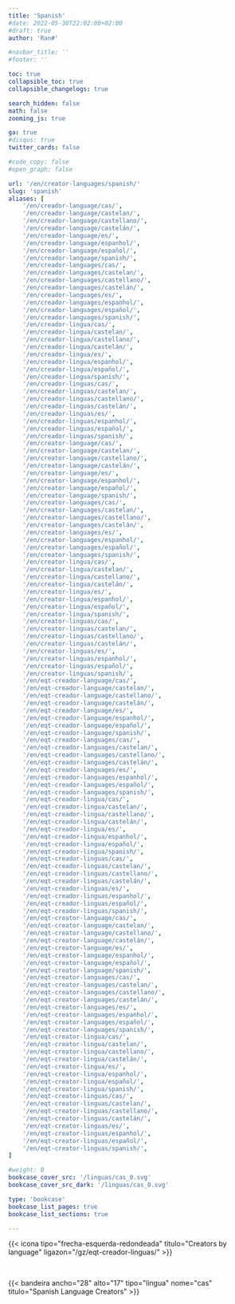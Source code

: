 ```yaml
---
title: 'Spanish'
#date: 2022-05-30T22:02:00+02:00
#draft: true
author: 'Ran#'

#navbar_title: ''
#footer: ''

toc: true
collapsible_toc: true
collapsible_changelogs: true

search_hidden: false
math: false
zooming_js: true

ga: true
#disqus: true
twitter_cards: false

#code_copy: false
#open_graph: false

url: '/en/creator-languages/spanish/'
slug: 'spanish'
aliases: [
    '/en/creador-language/cas/',
    '/en/creador-language/castelan/',
    '/en/creador-language/castellano/',
    '/en/creador-language/castelán/',
    '/en/creador-language/es/',
    '/en/creador-language/espanhol/',
    '/en/creador-language/español/',
    '/en/creador-language/spanish/',
    '/en/creador-languages/cas/',
    '/en/creador-languages/castelan/',
    '/en/creador-languages/castellano/',
    '/en/creador-languages/castelán/',
    '/en/creador-languages/es/',
    '/en/creador-languages/espanhol/',
    '/en/creador-languages/español/',
    '/en/creador-languages/spanish/',
    '/en/creador-lingua/cas/',
    '/en/creador-lingua/castelan/',
    '/en/creador-lingua/castellano/',
    '/en/creador-lingua/castelán/',
    '/en/creador-lingua/es/',
    '/en/creador-lingua/espanhol/',
    '/en/creador-lingua/español/',
    '/en/creador-lingua/spanish/',
    '/en/creador-linguas/cas/',
    '/en/creador-linguas/castelan/',
    '/en/creador-linguas/castellano/',
    '/en/creador-linguas/castelán/',
    '/en/creador-linguas/es/',
    '/en/creador-linguas/espanhol/',
    '/en/creador-linguas/español/',
    '/en/creador-linguas/spanish/',
    '/en/creator-language/cas/',
    '/en/creator-language/castelan/',
    '/en/creator-language/castellano/',
    '/en/creator-language/castelán/',
    '/en/creator-language/es/',
    '/en/creator-language/espanhol/',
    '/en/creator-language/español/',
    '/en/creator-language/spanish/',
    '/en/creator-languages/cas/',
    '/en/creator-languages/castelan/',
    '/en/creator-languages/castellano/',
    '/en/creator-languages/castelán/',
    '/en/creator-languages/es/',
    '/en/creator-languages/espanhol/',
    '/en/creator-languages/español/',
    '/en/creator-languages/spanish/',
    '/en/creator-lingua/cas/',
    '/en/creator-lingua/castelan/',
    '/en/creator-lingua/castellano/',
    '/en/creator-lingua/castelán/',
    '/en/creator-lingua/es/',
    '/en/creator-lingua/espanhol/',
    '/en/creator-lingua/español/',
    '/en/creator-lingua/spanish/',
    '/en/creator-linguas/cas/',
    '/en/creator-linguas/castelan/',
    '/en/creator-linguas/castellano/',
    '/en/creator-linguas/castelán/',
    '/en/creator-linguas/es/',
    '/en/creator-linguas/espanhol/',
    '/en/creator-linguas/español/',
    '/en/creator-linguas/spanish/',
    '/en/eqt-creador-language/cas/',
    '/en/eqt-creador-language/castelan/',
    '/en/eqt-creador-language/castellano/',
    '/en/eqt-creador-language/castelán/',
    '/en/eqt-creador-language/es/',
    '/en/eqt-creador-language/espanhol/',
    '/en/eqt-creador-language/español/',
    '/en/eqt-creador-language/spanish/',
    '/en/eqt-creador-languages/cas/',
    '/en/eqt-creador-languages/castelan/',
    '/en/eqt-creador-languages/castellano/',
    '/en/eqt-creador-languages/castelán/',
    '/en/eqt-creador-languages/es/',
    '/en/eqt-creador-languages/espanhol/',
    '/en/eqt-creador-languages/español/',
    '/en/eqt-creador-languages/spanish/',
    '/en/eqt-creador-lingua/cas/',
    '/en/eqt-creador-lingua/castelan/',
    '/en/eqt-creador-lingua/castellano/',
    '/en/eqt-creador-lingua/castelán/',
    '/en/eqt-creador-lingua/es/',
    '/en/eqt-creador-lingua/espanhol/',
    '/en/eqt-creador-lingua/español/',
    '/en/eqt-creador-lingua/spanish/',
    '/en/eqt-creador-linguas/cas/',
    '/en/eqt-creador-linguas/castelan/',
    '/en/eqt-creador-linguas/castellano/',
    '/en/eqt-creador-linguas/castelán/',
    '/en/eqt-creador-linguas/es/',
    '/en/eqt-creador-linguas/espanhol/',
    '/en/eqt-creador-linguas/español/',
    '/en/eqt-creador-linguas/spanish/',
    '/en/eqt-creator-language/cas/',
    '/en/eqt-creator-language/castelan/',
    '/en/eqt-creator-language/castellano/',
    '/en/eqt-creator-language/castelán/',
    '/en/eqt-creator-language/es/',
    '/en/eqt-creator-language/espanhol/',
    '/en/eqt-creator-language/español/',
    '/en/eqt-creator-language/spanish/',
    '/en/eqt-creator-languages/cas/',
    '/en/eqt-creator-languages/castelan/',
    '/en/eqt-creator-languages/castellano/',
    '/en/eqt-creator-languages/castelán/',
    '/en/eqt-creator-languages/es/',
    '/en/eqt-creator-languages/espanhol/',
    '/en/eqt-creator-languages/español/',
    '/en/eqt-creator-languages/spanish/',
    '/en/eqt-creator-lingua/cas/',
    '/en/eqt-creator-lingua/castelan/',
    '/en/eqt-creator-lingua/castellano/',
    '/en/eqt-creator-lingua/castelán/',
    '/en/eqt-creator-lingua/es/',
    '/en/eqt-creator-lingua/espanhol/',
    '/en/eqt-creator-lingua/español/',
    '/en/eqt-creator-lingua/spanish/',
    '/en/eqt-creator-linguas/cas/',
    '/en/eqt-creator-linguas/castelan/',
    '/en/eqt-creator-linguas/castellano/',
    '/en/eqt-creator-linguas/castelán/',
    '/en/eqt-creator-linguas/es/',
    '/en/eqt-creator-linguas/espanhol/',
    '/en/eqt-creator-linguas/español/',
    '/en/eqt-creator-linguas/spanish/',
]

#weight: 0
bookcase_cover_src: '/linguas/cas_0.svg'
bookcase_cover_src_dark: '/linguas/cas_0.svg'

type: 'bookcase'
bookcase_list_pages: true
bookcase_list_sections: true

---
```


{{< icona tipo="frecha-esquerda-redondeada" titulo="Creators by language" ligazon="/gz/eqt-creador-linguas/" >}}

<br>

{{< bandeira ancho="28" alto="17" tipo="lingua" nome="cas" titulo="Spanish Language Creators" >}}
